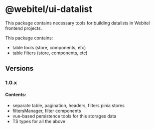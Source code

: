 # @webitel/ui-datalist

This package contains necessary tools for building datalists in Webitel frontend projects.

This package contains:

* table tools (store, components, etc)
* table filters (store, components, etc)

## Versions

### 1.0.x

#### Contents:

* separate table, pagination, headers, filters pinia stores
* filtersManager, filter components
* vue-based persistence tools for this storages data
* TS types for all the above
